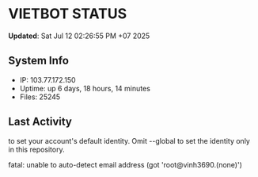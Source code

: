 # VIETBOT STATUS
**Updated**: Sat Jul 12 02:26:55 PM +07 2025

## System Info
- IP: 103.77.172.150
- Uptime: up 6 days, 18 hours, 14 minutes
- Files: 25245

## Last Activity

to set your account's default identity.
Omit --global to set the identity only in this repository.

fatal: unable to auto-detect email address (got 'root@vinh3690.(none)')
